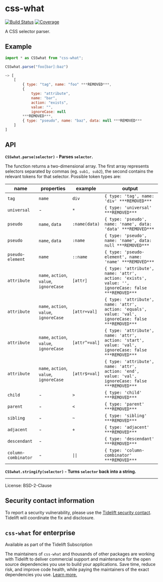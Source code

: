 # css-what

[![Build Status](https://img.shields.io/github/workflow/status/fb55/css-what/Node.js%20CI/master)](https://github.com/fb55/css-what/actions/workflows/nodejs-test.yml)
[![Coverage](https://img.shields.io/coveralls/github/fb55/css-what/master)](https://coveralls.io/github/fb55/css-what?branch=master)

A CSS selector parser.

## Example

```js
import * as CSSwhat from "css-what";

CSSwhat.parse("foo[bar]:baz")

~> [
    [
        { type: "tag", name: "foo" ***REMOVED***,
        {
            type: "attribute",
            name: "bar",
            action: "exists",
            value: "",
            ignoreCase: null
        ***REMOVED***,
        { type: "pseudo", name: "baz", data: null ***REMOVED***
    ]
]
```

## API

**`CSSwhat.parse(selector)` - Parses `selector`.**

The function returns a two-dimensional array. The first array represents selectors separated by commas (eg. `sub1, sub2`), the second contains the relevant tokens for that selector. Possible token types are:

| name                | properties                              | example       | output                                                                                   |
| ------------------- | --------------------------------------- | ------------- | ---------------------------------------------------------------------------------------- |
| `tag`               | `name`                                  | `div`         | `{ type: 'tag', name: 'div' ***REMOVED***`                                                           |
| `universal`         | -                                       | `*`           | `{ type: 'universal' ***REMOVED***`                                                                  |
| `pseudo`            | `name`, `data`                          | `:name(data)` | `{ type: 'pseudo', name: 'name', data: 'data' ***REMOVED***`                                         |
| `pseudo`            | `name`, `data`                          | `:name`       | `{ type: 'pseudo', name: 'name', data: null ***REMOVED***`                                           |
| `pseudo-element`    | `name`                                  | `::name`      | `{ type: 'pseudo-element', name: 'name' ***REMOVED***`                                               |
| `attribute`         | `name`, `action`, `value`, `ignoreCase` | `[attr]`      | `{ type: 'attribute', name: 'attr', action: 'exists', value: '', ignoreCase: false ***REMOVED***`    |
| `attribute`         | `name`, `action`, `value`, `ignoreCase` | `[attr=val]`  | `{ type: 'attribute', name: 'attr', action: 'equals', value: 'val', ignoreCase: false ***REMOVED***` |
| `attribute`         | `name`, `action`, `value`, `ignoreCase` | `[attr^=val]` | `{ type: 'attribute', name: 'attr', action: 'start', value: 'val', ignoreCase: false ***REMOVED***`  |
| `attribute`         | `name`, `action`, `value`, `ignoreCase` | `[attr$=val]` | `{ type: 'attribute', name: 'attr', action: 'end', value: 'val', ignoreCase: false ***REMOVED***`    |
| `child`             | -                                       | `>`           | `{ type: 'child' ***REMOVED***`                                                                      |
| `parent`            | -                                       | `<`           | `{ type: 'parent' ***REMOVED***`                                                                     |
| `sibling`           | -                                       | `~`           | `{ type: 'sibling' ***REMOVED***`                                                                    |
| `adjacent`          | -                                       | `+`           | `{ type: 'adjacent' ***REMOVED***`                                                                   |
| `descendant`        | -                                       |               | `{ type: 'descendant' ***REMOVED***`                                                                 |
| `column-combinator` | -                                       | `\|\|`        | `{ type: 'column-combinator' ***REMOVED***`                                                          |

**`CSSwhat.stringify(selector)` - Turns `selector` back into a string.**

---

License: BSD-2-Clause

## Security contact information

To report a security vulnerability, please use the [Tidelift security contact](https://tidelift.com/security).
Tidelift will coordinate the fix and disclosure.

## `css-what` for enterprise

Available as part of the Tidelift Subscription

The maintainers of `css-what` and thousands of other packages are working with Tidelift to deliver commercial support and maintenance for the open source dependencies you use to build your applications. Save time, reduce risk, and improve code health, while paying the maintainers of the exact dependencies you use. [Learn more.](https://tidelift.com/subscription/pkg/npm-css-what?utm_source=npm-css-what&utm_medium=referral&utm_campaign=enterprise&utm_term=repo)
